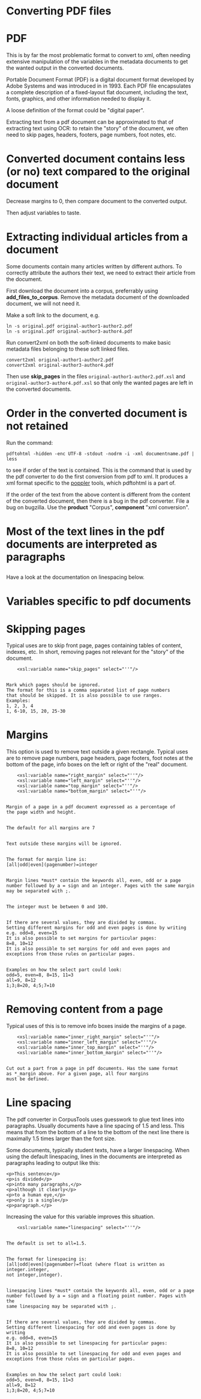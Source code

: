 # Converting PDF files

# PDF

This is by far the most problematic format to convert to xml, often needing extensive manipulation of the variables in the metadata documents to get the wanted output in the converted documents.

Portable Document Format (PDF) is a digital document format developed by Adobe Systems and was introduced in in 1993. Each PDF file encapsulates a complete description of a fixed-layout flat document, including the text, fonts, graphics, and other information needed to display it.

A loose definition of the format could be "digital paper".

Extracting text from a pdf document can be approximated to that of extracting text using OCR: to retain the "story" of the document, we often need to skip pages, headers, footers, page numbers, foot notes, etc.

# Converted document contains less (or no) text compared to the original document

Decrease margins to 0, then compare document to the converted output.

Then adjust variables to taste.

# Extracting individual articles from a document

Some documents contain many articles written by different authors. To correctly attribute the authors their text, we need to extract their article from the document.

First download the document into a corpus, preferrably using **add_files_to_corpus**. Remove the metadata document of the downloaded document, we will not need it.

Make a soft link to the document, e.g.

```
ln -s original.pdf original-author1-author2.pdf
ln -s original.pdf original-author3-author4.pdf
```

Run convert2xml on both the soft-linked documents to make basic metadata files belonging to these soft linked files.

```
convert2xml original-author1-author2.pdf
convert2xml original-author3-author4.pdf
```

Then use **skip_pages** in the files `original-author1-author2.pdf.xsl` and `original-author3-author4.pdf.xsl` so that only the wanted pages are left in the converted documents.

# Order in the converted document is not retained

Run the command:

```
pdftohtml -hidden -enc UTF-8 -stdout -nodrm -i -xml documentname.pdf | less
```

to see if order of the text is contained. This is the command that is used by the pdf converter to do the first conversion from pdf to xml. It produces a xml format specific to the [poppler](https://poppler.freedesktop.org/) tools, which pdftohtml is a part of.

If the order of the text from the above content is different from the content of the converted document, then there is a bug in the pdf converter. File a bug on bugzilla. Use the **product**
"Corpus", **component**
"xml conversion".

# Most of the text lines in the pdf documents are interpreted as paragraphs <p>

Have a look at the documentation on linespacing below.

# Variables specific to pdf documents

# Skipping pages

Typical uses are to skip front page, pages containing tables of content, indexes, etc. In short, removing pages not relevant for the "story" of the document.

```
    <xsl:variable name="skip_pages" select="''"/>


Mark which pages should be ignored.
The format for this is a comma separated list of page numbers
that should be skipped. It is also possible to use ranges.
Examples:
1, 2, 3, 4
1, 6-10, 15, 20, 25-30
```

# Margins

This option is used to remove text outside a given rectangle. Typical uses are to remove page numbers, page headers, page footers, foot notes at the bottom of the page, info boxes on the left or right of the "real" document.

```
    <xsl:variable name="right_margin" select="''"/>
    <xsl:variable name="left_margin" select="''"/>
    <xsl:variable name="top_margin" select="''"/>
    <xsl:variable name="bottom_margin" select="''"/>


Margin of a page in a pdf document expressed as a percentage of
the page width and height.


The default for all margins are 7


Text outside these margins will be ignored.


The format for margin line is:
[all|odd|even](pagenumber)=integer


Margin lines *must* contain the keywords all, even, odd or a page
number followed by a = sign and an integer. Pages with the same margin
may be separated with ;.


The integer must be between 0 and 100.


If there are several values, they are divided by commas.
Setting different margins for odd and even pages is done by writing
e.g. odd=8, even=15
It is also possible to set margins for particular pages:
8=8, 10=12
It is also possible to set margins for odd and even pages and
exceptions from those rules on particular pages.


Examples on how the select part could look:
odd=5, even=8, 8=15, 11=3
all=9, 8=12
1;3;8=20, 4;5;7=10
```

# Removing content from a page

Typical uses of this is to remove info boxes inside the margins of a page.

```
    <xsl:variable name="inner_right_margin" select="''"/>
    <xsl:variable name="inner_left_margin" select="''"/>
    <xsl:variable name="inner_top_margin" select="''"/>
    <xsl:variable name="inner_bottom_margin" select="''"/>


Cut out a part from a page in pdf documents. Has the same format
as *_margin above. For a given page, all four margins
must be defined.
```

# Line spacing

The pdf converter in CorpusTools uses guesswork to glue text lines into paragraphs. Usually documents have a line spacing of 1.5 and less. This means that from the bottom of a line to the bottom of the next line there is maximally 1.5 times larger than the font size.

Some documents, typically student texts, have a larger linespacing. When using the default linespacing, lines in the documents are interpreted as paragraphs leading to output like this:

```
<p>This sentence</p>
<p>is divided</p>
<p>into many paragraphs,</p>
<p>although it clearly</p>
<p>to a human eye,</p>
<p>only is a single</p>
<p>paragraph.</p>
```

Increasing the value for this variable improves this situation.

```
    <xsl:variable name="linespacing" select="''"/>


The default is set to all=1.5.


The format for linespacing is:
[all|odd|even](pagenumber)=float (where float is written as integer.integer,
not integer,integer).


linespacing lines *must* contain the keywords all, even, odd or a page
number followed by a = sign and a floating point number. Pages with the
same linespacing may be separated with ;.


If there are several values, they are divided by commas.
Setting different linespacing for odd and even pages is done by writing
e.g. odd=8, even=15
It is also possible to set linespacing for particular pages:
8=8, 10=12
It is also possible to set linespacing for odd and even pages and
exceptions from those rules on particular pages.


Examples on how the select part could look:
odd=5, even=8, 8=15, 11=3
all=9, 8=12
1;3;8=20, 4;5;7=10
```
